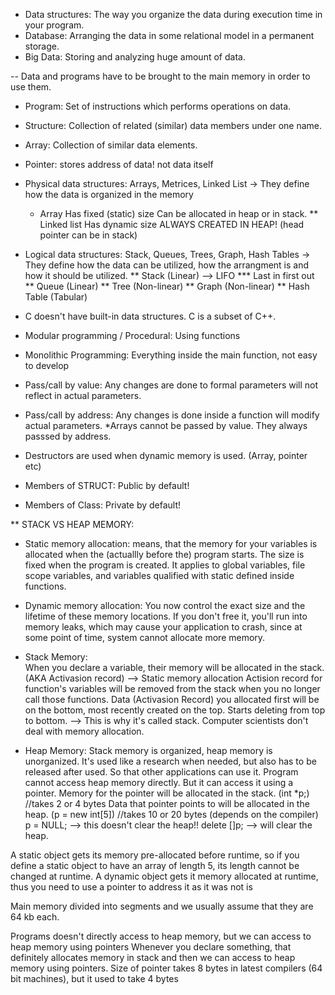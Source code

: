 * Data structures: The way you organize the data during execution time in your program.
* Database: Arranging the data in some relational model in a permanent storage.
* Big Data: Storing and analyzing huge amount of data.

-- Data and programs have to be brought to the main memory in order to use them.

* Program: Set of instructions which performs operations on data.
* Structure: Collection of related (similar) data members under one name.
* Array: Collection of similar data elements.
* Pointer: stores address of data! not data itself

* Physical data structures: Arrays, Metrices, Linked List -> They define how the data is organized in the memory 
  - Array
		Has fixed (static) size
		Can be allocated in heap or in stack.
	** Linked list
		Has dynamic size
		ALWAYS CREATED IN HEAP! (head pointer can be in stack)
* Logical data structures: Stack, Queues, Trees, Graph, Hash Tables -> They define how the data can be utilized, how the arrangment is and how it should be utilized.
	** Stack (Linear) --> LIFO
		*** Last in first out
	** Queue (Linear)
	** Tree (Non-linear)
	** Graph (Non-linear)
	** Hash Table (Tabular)

* C doesn't have built-in data structures. C is a subset of C++. 

* Modular programming / Procedural: Using functions
* Monolithic Programming: Everything inside the main function, not easy to develop

* Pass/call by value: Any changes are done to formal parameters will not reflect in actual parameters.
* Pass/call by address: Any changes is done inside a function will modify actual parameters.
*Arrays cannot be passed by value. They always passsed by address. 

* Destructors are used when dynamic memory is used. (Array, pointer etc)

* Members of STRUCT: Public by default!
* Members of Class: Private by default!


** STACK VS HEAP MEMORY: 

* Static memory allocation: means, that the memory for your variables is allocated when the (actuallly before the) program starts. The size is fixed when the program is created. It applies to global variables, file scope variables, and variables qualified with static defined inside functions.
* Dynamic memory allocation: You now control the exact size and the lifetime of these memory locations. If you don't free it, you'll run into memory leaks, which may cause your application to crash, since at some point of time, system cannot allocate more memory.

* Stack Memory:  
	When you declare a variable, their memory will be allocated in the stack. (AKA Activasion record) --> Static memory allocation
	Actision record for function's variables will be removed from the stack when you no longer call those functions.
	Data (Activasion Record) you allocated first will be on the bottom, most recently created on the top. Starts deleting from top to bottom. --> This is why it's called stack.
	Computer scientists don't deal with memory allocation.
* Heap Memory: 
	Stack memory is organized, heap memory is unorganized.
	It's used like a research when needed, but also has to be released after used. So that other applications can use it.
	Program cannot access heap memory directly. But it can access it using a pointer.
	Memory for the pointer will be allocated in the stack. (int *p;) //takes 2 or 4 bytes
	Data that pointer points to will be allocated in the heap. (p = new int[5]) //takes 10 or 20 bytes (depends on the compiler)
	p = NULL; --> this doesn't clear the heap!!
	delete []p; --> will clear the heap.



A static object gets its memory pre-allocated before runtime, so if you define a static object to have an array 
of length 5, its length cannot be changed at runtime. A dynamic object gets it memory allocated at runtime, thus you need to use a pointer to 
address it as it was not is

Main memory divided into segments and we usually assume that they are 64 kb each.

Programs doesn't directly access to heap memory, but we can access to heap memory using pointers 
Whenever you declare something, that definitely allocates memory in stack and then we can access to heap memory using pointers.
Size of pointer takes 8 bytes in latest compilers (64 bit machines), but it used to take 4 bytes
